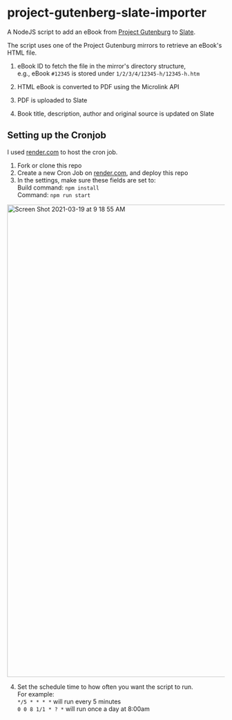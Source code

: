# project-gutenberg-slate-importer

A NodeJS script to add an eBook from [Project Gutenburg](https://www.gutenberg.org/) to [Slate](https://www.slate.host).


The script uses one of the Project Gutenburg mirrors to retrieve an eBook's HTML file.

1. eBook ID to fetch the file in the mirror's directory structure, <br>
e.g., eBook `#12345` is stored under `1/2/3/4/12345-h/12345-h.htm`

2. HTML eBook is converted to PDF using the Microlink API
3. PDF is uploaded to Slate
4. Book title, description, author and original source is updated on Slate

## Setting up the Cronjob
I used [render.com](https://www.render.com/) to host the cron job. 

1. Fork or clone this repo 
2. Create a new Cron Job on [render.com](https://www.render.com/), and deploy this repo
3. In the settings, make sure these fields are set to:<br> 
Build command: `npm install`<br>
Command: `npm run start`<br>
<img width="1093" alt="Screen Shot 2021-03-19 at 9 18 55 AM" src="https://user-images.githubusercontent.com/60402678/111802911-24457080-8894-11eb-8947-595b1296cedf.png">

4. Set the schedule time to how often you want the script to run. <br>
For example:<br />
`*/5 * * * *` will run every 5 minutes<br />
`0 0 8 1/1 * ? *` will run once a day at 8:00am


